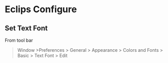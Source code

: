 # Eclips Configure

## Set Text Font

From tool bar

> Window >Preferences > General > Appearance > Colors and Fonts > Basic > Text Font > Edit